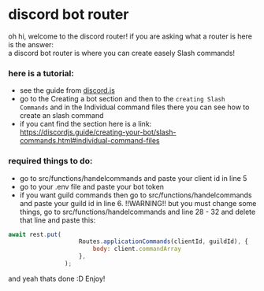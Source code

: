 # discord bot router
oh hi, welcome to the discord router! if you are asking what a router is here is the answer:
<br>
a discord bot router is where you can create easely Slash commands!

### here is a tutorial:
- see the guide from [discord.js](https://discordjs.guide/)
- go to the Creating a bot section and then to the `creating Slash Commands` and in the Individual command files there you can see how to create an slash command
- if you cant find the section here is a link: https://discordjs.guide/creating-your-bot/slash-commands.html#individual-command-files 

### required things to do:
- go to src/functions/handelcommands and paste your client id in line 5 
- go to your .env file and paste your bot token
- if you want guild commands then go to src/functions/handelcommands and paste your guild id in line 6. !!WARNING!! but you must change some things, go to src/functions/handelcommands and line 28 - 32 and delete that line and paste this:

```js
await rest.put(
                    Routes.applicationCommands(clientId, guildId), {
                        body: client.commandArray
                    },
                );
```

and yeah thats done :D Enjoy!